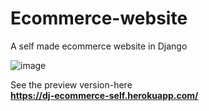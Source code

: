 # Ecommerce-website
A self made ecommerce website in Django


![image](https://user-images.githubusercontent.com/72307306/168836189-a2c97d18-3f33-4b39-9fef-6ba13b753f6e.png)

See the preview version-here
<b><br>https://dj-ecommerce-self.herokuapp.com/
